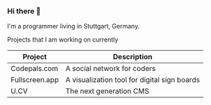 ### Hi there 👋

I'm a programmer living in Stuttgart, Germany.

Projects that I am working on currently

| Project | Description |
| --------| ----------- |
| Codepals.com | A social network for coders |
| Fullscreen.app | A visualization tool for digital sign boards |
| U.CV | The next generation CMS |

<!-- You can follow my progress on Youtube:

<a href="https://www.youtube.com/channel/UC9Q1m9Gl7yj9Q1xi1451nGg/featured"><img alt="link to my youtube channel" src="https://img.shields.io/youtube/channel/views/UC9Q1m9Gl7yj9Q1xi1451nGg"></a> -->

<!--
**Spansky/Spansky** is a ✨ _special_ ✨ repository because its `README.md` (this file) appears on your GitHub profile.

Here are some ideas to get you started:

- 🔭 I’m currently working on ...
- 🌱 I’m currently learning ...
- 👯 I’m looking to collaborate on ...
- 🤔 I’m looking for help with ...
- 💬 Ask me about ...
- 📫 How to reach me: ...
- 😄 Pronouns: ...
- ⚡ Fun fact: ...
-->
